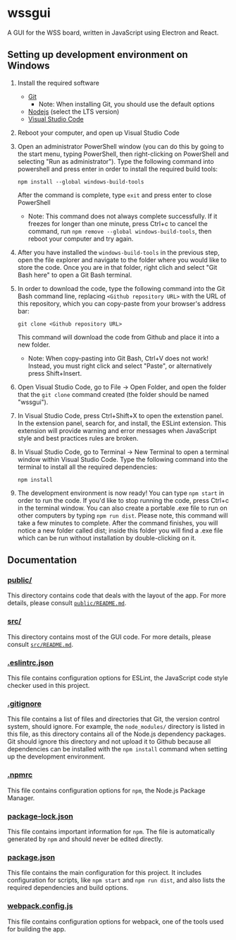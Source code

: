 # wssgui
A GUI for the WSS board, written in JavaScript using Electron and React.

## Setting up development environment on Windows
1. Install the required software
   * [Git](https://git-scm.com/download/)
     * Note: When installing Git, you should use the default options
   * [Nodejs](https://nodejs.org/en/) (select the LTS version)
   * [Visual Studio Code](https://code.visualstudio.com/)

1. Reboot your computer, and open up Visual Studio Code

1. Open an administrator PowerShell window (you can do this by going to
   the start menu, typing PowerShell, then right-clicking on PowerShell
   and selecting "Run as administrator"). Type the following command
   into powershell and press enter in order to install the required
   build tools:
   ```
   npm install --global windows-build-tools
   ```
   After the command is complete, type `exit` and press enter to
   close PowerShell
   * Note: This command does not always complete successfully. If it freezes for
     longer than one minute, press Ctrl+c to cancel the command, run
     `npm remove --global windows-build-tools`, then reboot your computer
     and try again.

1. After you have installed the `windows-build-tools` in the previous
   step, open the file explorer and navigate to the folder where you
   would like to store the code. Once you are in that folder, right
   clich and select "Git Bash here" to open a Git Bash terminal.

1. In order to download the code, type the following command into the
   Git Bash command line, replacing `<Github repository URL>` with the
   URL of this repository, which you can copy-paste from your browser's
   address bar:
   ```
   git clone <Github repository URL>
   ```
   This command will download the code from Github and place it into a
   new folder.
   * Note: When copy-pasting into Git Bash, Ctrl+V does not work! Instead,
     you must right click and select "Paste", or alternatively press
     Shift+Insert.

1. Open Visual Studio Code, go to File -> Open Folder, and open the
   folder that the `git clone` command created (the folder should be
   named "wssgui"). 
   
1. In Visual Studio Code, press Ctrl+Shift+X to open the extenstion panel.
   In the extension panel, search for, and install, the ESLint extension.
   This extension will provide warning and error messages when JavaScript
   style and best practices rules are broken.
   
1. In Visual Studio Code, go to Terminal -> New Terminal to open a
   terminal window within Visual Studio Code. Type the following command
   into the terminal to install all the required dependencies:
   ```
   npm install
   ```

1. The development environment is now ready! You can type `npm start`
   in order to run the code. If you'd like to stop running the code,
   press Ctrl+c in the terminal window. You can also create a portable
   .exe file to run on other computers by typing `npm run dist`. Please
   note, this command will take a few minutes to complete. After the 
   command finishes, you will notice a new folder called dist; inside
   this folder you will find a .exe file which can be run without
   installation by double-clicking on it.

## Documentation

### [public/](public/)
This directory contains code that deals with the layout of the app.
For more details, please consult
[`public/README.md`](public/README.md).

### [src/](src/)
This directory contains most of the GUI code. For more details, please
consult [`src/README.md`](src/README.md).

### [.eslintrc.json](.eslintjc.json)
This file contains configuration options for ESLint, the JavaScript
code style checker used in this project.

### [.gitignore](.gitignore)
This file contains a list of files and directories that Git, the version
control system, should ignore. For example, the `node_modules/` directory
is listed in this file, as this directory contains all of the Node.js
dependency packages. Git should ignore this directory and not upload it
to Github because all dependencies can be installed with the `npm install`
command when setting up the development environment.

### [.npmrc](.npmrc)
This file contains configuration options for `npm`, the Node.js Package
Manager.

### [package-lock.json](package-lock.json)
This file contains important information for `npm`. The file is
automatically generated by `npm` and should never be edited directly.

### [package.json](package.json)
This file contains the main configuration for this project. It includes
configuration for scripts, like `npm start` and `npm run dist`, and also
lists the required dependencies and build options.

### [webpack.config.js](webpack.config.js)
This file contains configuration options for webpack, one of the tools
used for building the app.